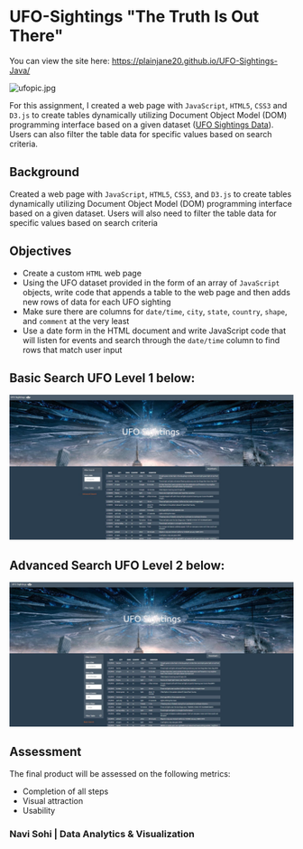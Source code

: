 # UFO-Sightings "The Truth Is Out There" 

You can view the site here: https://plainjane20.github.io/UFO-Sightings-Java/

![ufopic.jpg](https://github.com/PlainJane20/UFO-Sightings-Java/blob/main/static/images/ufopic.jpg)

For this assignment, I created a web page with `JavaScript`, `HTML5`, `CSS3` and `D3.js` to create tables dynamically utilizing Document Object Model (DOM) programming interface based on a given dataset ([UFO Sightings Data](https://github.com/PlainJane20/UFO-Sightings-Java/blob/main/UFO-Level%201/static/js/data.js)). Users can also filter the table data for specific values based on search criteria.

## Background

Created a web page with `JavaScript`, `HTML5`, `CSS3`, and `D3.js` to create tables dynamically utilizing Document Object Model (DOM) programming interface based on a given dataset. Users will also need to filter the table data for specific values based on search criteria

## Objectives

* Create a custom `HTML` web page
* Using the UFO dataset provided in the form of an array of `JavaScript` objects, write code that appends a table to the web page and then adds new rows of data for each UFO sighting
* Make sure there are columns for `date/time`, `city`, `state`, `country`, `shape`, and `comment` at the very least
* Use a date form in the HTML document and write JavaScript code that will listen for events and search through the `date/time` column to find rows that match user input

## Basic Search UFO Level 1 below:
![UFO BasicSearch](https://github.com/PlainJane20/UFO-Sightings-Java/blob/main/static/images/UFO_BasicSearch.JPG)  

## Advanced Search UFO Level 2 below:
![UFO AdvancedSearch](https://github.com/PlainJane20/UFO-Sightings-Java/blob/main/static/images/UFO_AdvancedSearch.JPG)  

## Assessment

The final product will be assessed on the following metrics:
* Completion of all steps
* Visual attraction
* Usability

### Navi Sohi | Data Analytics & Visualization
